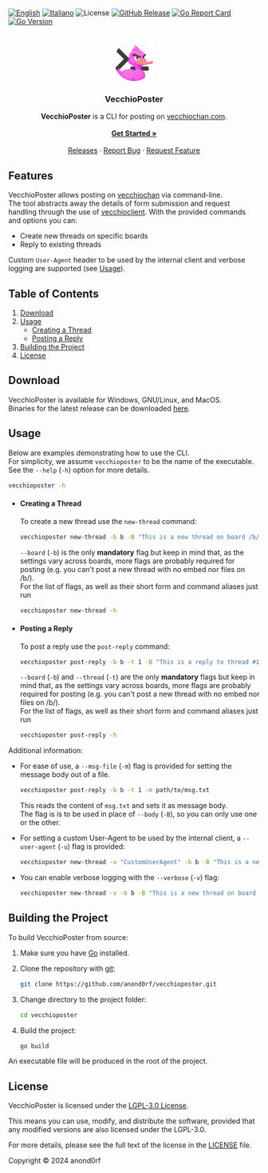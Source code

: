 
<a name="readme-top"></a>  
[![English](https://img.shields.io/badge/lang-en-blue.svg)](README-en.md) [![Italiano](https://img.shields.io/badge/lang-it-blue.svg)](README.md) ![License](https://img.shields.io/github/license/anond0rf/vecchioposter) [![GitHub Release](https://img.shields.io/github/v/release/anond0rf/vecchioposter?label=release)](https://github.com/anond0rf/vecchioposter/releases) [![Go Report Card](https://goreportcard.com/badge/github.com/anond0rf/vecchioposter)](https://goreportcard.com/report/github.com/anond0rf/vecchioposter) [![Go Version](https://img.shields.io/github/go-mod/go-version/anond0rf/vecchioposter)](https://github.com/anond0rf/vecchioposter)  

<br />
<div align="center">
  <a href="https://github.com/anond0rf/vecchioposter">
    <img src="logo.png" alt="Logo" width="80" height="80">
  </a>
<h3 align="center">VecchioPoster</h3>
  <p align="center">
    <strong>VecchioPoster</strong> is a CLI for posting on <a href="https://vecchiochan.com/">vecchiochan.com</a>.
    <br />
    <br />
    <a href="#download"><strong>Get Started »</strong></a>
    <br />
    <br />
    <a href="https://github.com/anond0rf/vecchioposter/releases">Releases</a>
    ·
    <a href="https://github.com/anond0rf/vecchioposter/issues">Report Bug</a>
    ·
    <a href="https://github.com/anond0rf/vecchioposter/issues">Request Feature</a>
  </p>
</div>

## Features

VecchioPoster allows posting on [vecchiochan](https://vecchiochan.com) via command-line.  
The tool abstracts away the details of form submission and request handling through the use of [vecchioclient](https://github.com/anond0rf/vecchioclient).
With the provided commands and options you can:

- Create new threads on specific boards
- Reply to existing threads

Custom `User-Agent` header to be used by the internal client and verbose logging are supported (see [Usage](#usage)).

## Table of Contents

1. [Download](#download)
2. [Usage](#usage)
   - [Creating a Thread](#creating-a-thread)
   - [Posting a Reply](#posting-a-reply)
3. [Building the Project](#building-the-project)
4. [License](#license)

## Download

VecchioPoster is available for Windows, GNU/Linux, and MacOS.  
Binaries for the latest release can be downloaded [here](https://github.com/anond0rf/vecchioposter/releases).

## Usage

Below are examples demonstrating how to use the CLI.  
For simplicity, we assume `vecchioposter` to be the name of the executable.
See the `--help` (`-h`) option for more details.

```sh
vecchioposter -h
```

- #### Creating a Thread

  To create a new thread use the `new-thread` command:

  ```sh
  vecchioposter new-thread -b b -B "This is a new thread on board /b/" -f path/to/file.jpg
  ```

  `--board` (`-b`) is the only **mandatory** flag but keep in mind that, as the settings vary across boards, more flags are probably required for posting (e.g. you can't post a new thread with no embed nor files on /b/).  
  For the list of flags, as well as their short form and command aliases just run

  ```sh
  vecchioposter new-thread -h
  ```

- #### Posting a Reply

  To post a reply use the `post-reply` command:

  ```sh
  vecchioposter post-reply -b b -t 1 -B "This is a reply to thread #1 on board /b/" -f path/to/file1.mp4 -f path/to/file2.webm
  ```

  `--board` (`-b`) and `--thread` (`-t`) are the only **mandatory** flags but keep in mind that, as the settings vary across boards, more flags are probably required for posting (e.g. you can't post a new thread with no embed nor files on /b/).  
  For the list of flags, as well as their short form and command aliases just run

  ```sh
  vecchioposter post-reply -h
  ```

Additional information:
 - For ease of use, a `--msg-file` (`-m`) flag is provided for setting the message body out of a file.

    ```sh
    vecchioposter post-reply -b b -t 1 -m path/to/msg.txt
    ```  
    This reads the content of `msg.txt` and sets it as message body.  
    The flag is is to be used in place of `--body` (`-B`), so you can only use one or the other.  

- For setting a custom User-Agent to be used by the internal client, a `--user-agent` (`-u`) flag is provided:

    ```sh
    vecchioposter new-thread -u "CustomUserAgent" -b b -B "This is a new thread on board /b/" -f path/to/file.jpg
    ```  

- You can enable verbose logging with the  `--verbose` (`-v`) flag:

    ```sh
    vecchioposter new-thread -v -b b -B "This is a new thread on board /b/" -f path/to/file.jpg
    ```  

## Building the Project

To build VecchioPoster from source:

1. Make sure you have [Go](https://golang.org/dl/) installed.
2. Clone the repository with [git](https://github.com/git/git):

   ```sh
   git clone https://github.com/anond0rf/vecchioposter.git
   ```

2. Change directory to the project folder:

   ```sh
   cd vecchioposter
   ```

3. Build the project:

   ```sh
   go build
   ```

An executable file will be produced in the root of the project.

## License

VecchioPoster is licensed under the [LGPL-3.0 License](https://www.gnu.org/licenses/lgpl-3.0.html).  

This means you can use, modify, and distribute the software, provided that any modified versions are also licensed under the LGPL-3.0.  

For more details, please see the full text of the license in the [LICENSE](./LICENSE) file.  

Copyright © 2024 anond0rf
